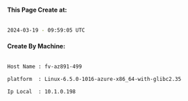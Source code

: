 
   
#### This Page Create at:

```bash

2024-03-19 - 09:59:05 UTC

```

#### Create By Machine:

```bash

Host Name : fv-az891-499

platform  : Linux-6.5.0-1016-azure-x86_64-with-glibc2.35

Ip Local  : 10.1.0.198

```

